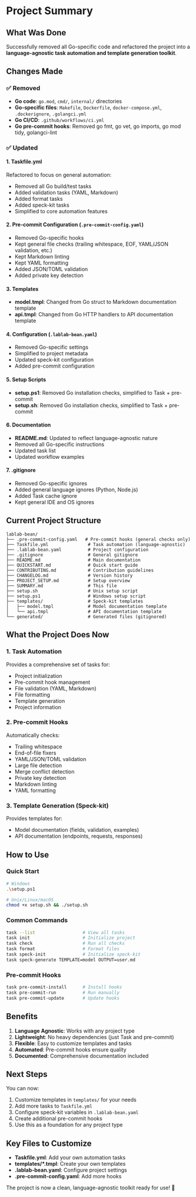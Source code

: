 # Project Summary

## What Was Done

Successfully removed all Go-specific code and refactored the project into a **language-agnostic task automation and template generation toolkit**.

## Changes Made

### ✅ Removed

- **Go code**: `go.mod`, `cmd/`, `internal/` directories
- **Go-specific files**: `Makefile`, `Dockerfile`, `docker-compose.yml`, `.dockerignore`, `.golangci.yml`
- **Go CI/CD**: `.github/workflows/ci.yml`
- **Go pre-commit hooks**: Removed go fmt, go vet, go imports, go mod tidy, golangci-lint

### ✅ Updated

#### 1. **Taskfile.yml**

Refactored to focus on general automation:

- Removed all Go build/test tasks
- Added validation tasks (YAML, Markdown)
- Added format tasks
- Added speck-kit tasks
- Simplified to core automation features

#### 2. **Pre-commit Configuration** (`.pre-commit-config.yaml`)

- Removed Go-specific hooks
- Kept general file checks (trailing whitespace, EOF, YAML/JSON validation, etc.)
- Kept Markdown linting
- Kept YAML formatting
- Added JSON/TOML validation
- Added private key detection

#### 3. **Templates**

- **model.tmpl**: Changed from Go struct to Markdown documentation template
- **api.tmpl**: Changed from Go HTTP handlers to API documentation template

#### 4. **Configuration** (`.lablab-bean.yaml`)

- Removed Go-specific settings
- Simplified to project metadata
- Updated speck-kit configuration
- Added pre-commit configuration

#### 5. **Setup Scripts**

- **setup.ps1**: Removed Go installation checks, simplified to Task + pre-commit
- **setup.sh**: Removed Go installation checks, simplified to Task + pre-commit

#### 6. **Documentation**

- **README.md**: Updated to reflect language-agnostic nature
- Removed all Go-specific instructions
- Updated task list
- Updated workflow examples

#### 7. **.gitignore**

- Removed Go-specific ignores
- Added general language ignores (Python, Node.js)
- Added Task cache ignore
- Kept general IDE and OS ignores

## Current Project Structure

```
lablab-bean/
├── .pre-commit-config.yaml   # Pre-commit hooks (general checks only)
├── Taskfile.yml               # Task automation (language-agnostic)
├── .lablab-bean.yaml          # Project configuration
├── .gitignore                 # General gitignore
├── README.md                  # Main documentation
├── QUICKSTART.md              # Quick start guide
├── CONTRIBUTING.md            # Contribution guidelines
├── CHANGELOG.md               # Version history
├── PROJECT_SETUP.md           # Setup overview
├── SUMMARY.md                 # This file
├── setup.sh                   # Unix setup script
├── setup.ps1                  # Windows setup script
├── templates/                 # Speck-kit templates
│   ├── model.tmpl             # Model documentation template
│   └── api.tmpl               # API documentation template
└── generated/                 # Generated files (gitignored)
```

## What the Project Does Now

### 1. **Task Automation**

Provides a comprehensive set of tasks for:

- Project initialization
- Pre-commit hook management
- File validation (YAML, Markdown)
- File formatting
- Template generation
- Project information

### 2. **Pre-commit Hooks**

Automatically checks:

- Trailing whitespace
- End-of-file fixers
- YAML/JSON/TOML validation
- Large file detection
- Merge conflict detection
- Private key detection
- Markdown linting
- YAML formatting

### 3. **Template Generation (Speck-kit)**

Provides templates for:

- Model documentation (fields, validation, examples)
- API documentation (endpoints, requests, responses)

## How to Use

### Quick Start

```bash
# Windows
.\setup.ps1

# Unix/Linux/macOS
chmod +x setup.sh && ./setup.sh
```

### Common Commands

```bash
task --list                  # View all tasks
task init                    # Initialize project
task check                   # Run all checks
task format                  # Format files
task speck-init              # Initialize speck-kit
task speck-generate TEMPLATE=model OUTPUT=user.md
```

### Pre-commit Hooks

```bash
task pre-commit-install      # Install hooks
task pre-commit-run          # Run manually
task pre-commit-update       # Update hooks
```

## Benefits

1. **Language Agnostic**: Works with any project type
2. **Lightweight**: No heavy dependencies (just Task and pre-commit)
3. **Flexible**: Easy to customize templates and tasks
4. **Automated**: Pre-commit hooks ensure quality
5. **Documented**: Comprehensive documentation included

## Next Steps

You can now:

1. Customize templates in `templates/` for your needs
2. Add more tasks to `Taskfile.yml`
3. Configure speck-kit variables in `.lablab-bean.yaml`
4. Create additional pre-commit hooks
5. Use this as a foundation for any project type

## Key Files to Customize

- **Taskfile.yml**: Add your own automation tasks
- **templates/*.tmpl**: Create your own templates
- **.lablab-bean.yaml**: Configure project settings
- **.pre-commit-config.yaml**: Add more hooks

The project is now a clean, language-agnostic toolkit ready for use! 🎉
